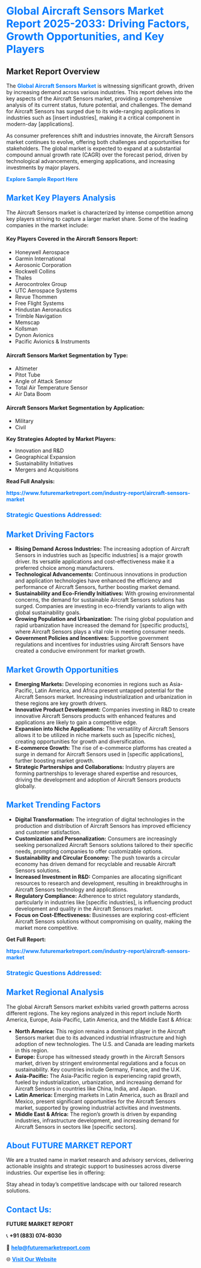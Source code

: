 <h1 style="color: #007BFF;">Global Aircraft Sensors Market Report 2025-2033: Driving Factors, Growth Opportunities, and Key Players</h1>

<section id="overview">
<h2>Market Report Overview</h2>
<p>The <a href="https://www.futuremarketreport.com/industry-report/aircraft-sensors-market" style="color: #007BFF; text-decoration: none;"><strong>Global Aircraft Sensors Market</strong></a> is witnessing significant growth, driven by increasing demand across various industries. This report delves into the key aspects of the Aircraft Sensors market, providing a comprehensive analysis of its current status, future potential, and challenges. The demand for Aircraft Sensors has surged due to its wide-ranging applications in industries such as [insert industries], making it a critical component in modern-day [applications].</p>
<p>As consumer preferences shift and industries innovate, the Aircraft Sensors market continues to evolve, offering both challenges and opportunities for stakeholders. The global market is expected to expand at a substantial compound annual growth rate (CAGR) over the forecast period, driven by technological advancements, emerging applications, and increasing investments by major players.</p>
</section>

<section id="overview">
<p><a href="https://www.futuremarketreport.com/request-sample/reportId=83156" style="color: #007BFF; text-decoration: none;"><strong>Explore Sample Report Here</strong></a></p>
</section>

<section id="key-players">
<h2 style="color: #007BFF;">Market Key Players Analysis</h2>
<p>The Aircraft Sensors market is characterized by intense competition among key players striving to capture a larger market share. Some of the leading companies in the market include:</p>
<h4>Key Players Covered in the Aircraft Sensors Report:</h4>
<ul><li>Honeywell Aerospace</li><li>Garmin International</li><li>Aerosonic Corporation</li><li>Rockwell Collins</li><li>Thales</li><li>Aerocontrolex Group</li><li>UTC Aerospace Systems</li><li>Revue Thommen</li><li>Free Flight Systems</li><li>Hindustan Aeronautics</li><li>Trimble Navigation</li><li>Memscap</li><li>Kollsman</li><li>Dynon Avionics</li><li>Pacific Avionics &amp; Instruments</li></ul>
<h4>Aircraft Sensors Market Segmentation by Type:</h4>
<ul><li>Altimeter</li><li>Pitot Tube</li><li>Angle of Attack Sensor</li><li>Total Air Temperature Sensor</li><li>Air Data Boom</li></ul>

<h4>Aircraft Sensors Market Segmentation by Application:</h4>
<ul><li>Military</li><li>Civil</li></ul>
<p><strong>Key Strategies Adopted by Market Players:</strong></p>
<ul>
<li>Innovation and R&D</li>
<li>Geographical Expansion</li>
<li>Sustainability Initiatives</li>
<li>Mergers and Acquisitions</li>
</ul>
</section>

<section>
<p><strong>Read Full Analysis: </strong></p><a href="https://www.futuremarketreport.com/industry-report/aircraft-sensors-market" style="color: #007BFF; text-decoration: none;"><strong>https://www.futuremarketreport.com/industry-report/aircraft-sensors-market</strong></a>
<h3 style="color: #007BFF;">Strategic Questions Addressed:</h3>
</section>

<section id="driving-factors">
<h2 style="color: #007BFF;">Market Driving Factors</h2>
<ul>
<li><strong>Rising Demand Across Industries:</strong> The increasing adoption of Aircraft Sensors in industries such as [specific industries] is a major growth driver. Its versatile applications and cost-effectiveness make it a preferred choice among manufacturers.</li>
<li><strong>Technological Advancements:</strong> Continuous innovations in production and application technologies have enhanced the efficiency and performance of Aircraft Sensors, further boosting market demand.</li>
<li><strong>Sustainability and Eco-Friendly Initiatives:</strong> With growing environmental concerns, the demand for sustainable Aircraft Sensors solutions has surged. Companies are investing in eco-friendly variants to align with global sustainability goals.</li>
<li><strong>Growing Population and Urbanization:</strong> The rising global population and rapid urbanization have increased the demand for [specific products], where Aircraft Sensors plays a vital role in meeting consumer needs.</li>
<li><strong>Government Policies and Incentives:</strong> Supportive government regulations and incentives for industries using Aircraft Sensors have created a conducive environment for market growth.</li>
</ul>
</section>

<section id="growth-opportunities">
<h2 style="color: #007BFF;">Market Growth Opportunities</h2>
<ul>
<li><strong>Emerging Markets:</strong> Developing economies in regions such as Asia-Pacific, Latin America, and Africa present untapped potential for the Aircraft Sensors market. Increasing industrialization and urbanization in these regions are key growth drivers.</li>
<li><strong>Innovative Product Development:</strong> Companies investing in R&D to create innovative Aircraft Sensors products with enhanced features and applications are likely to gain a competitive edge.</li>
<li><strong>Expansion into Niche Applications:</strong> The versatility of Aircraft Sensors allows it to be utilized in niche markets such as [specific niches], creating opportunities for growth and diversification.</li>
<li><strong>E-commerce Growth:</strong> The rise of e-commerce platforms has created a surge in demand for Aircraft Sensors used in [specific applications], further boosting market growth.</li>
<li><strong>Strategic Partnerships and Collaborations:</strong> Industry players are forming partnerships to leverage shared expertise and resources, driving the development and adoption of Aircraft Sensors products globally.</li>
</ul>
</section>

<section id="trending-factors">
<h2 style="color: #007BFF;">Market Trending Factors</h2>
<ul>
<li><strong>Digital Transformation:</strong> The integration of digital technologies in the production and distribution of Aircraft Sensors has improved efficiency and customer satisfaction.</li>
<li><strong>Customization and Personalization:</strong> Consumers are increasingly seeking personalized Aircraft Sensors solutions tailored to their specific needs, prompting companies to offer customizable options.</li>
<li><strong>Sustainability and Circular Economy:</strong> The push towards a circular economy has driven demand for recyclable and reusable Aircraft Sensors solutions.</li>
<li><strong>Increased Investment in R&D:</strong> Companies are allocating significant resources to research and development, resulting in breakthroughs in Aircraft Sensors technology and applications.</li>
<li><strong>Regulatory Compliance:</strong> Adherence to strict regulatory standards, particularly in industries like [specific industries], is influencing product development and quality in the Aircraft Sensors market.</li>
<li><strong>Focus on Cost-Effectiveness:</strong> Businesses are exploring cost-efficient Aircraft Sensors solutions without compromising on quality, making the market more competitive.</li>
</ul>
</section>

<section>
<p><strong>Get Full Report: </strong></p><a href="https://www.futuremarketreport.com/industry-report/aircraft-sensors-market" style="color: #007BFF; text-decoration: none;"><strong>https://www.futuremarketreport.com/industry-report/aircraft-sensors-market</strong></a>
<h3 style="color: #007BFF;">Strategic Questions Addressed:</h3>
</section>


<section id="regional-analysis">
<h2 style="color: #007BFF;">Market Regional Analysis</h2>
<p>The global Aircraft Sensors market exhibits varied growth patterns across different regions. The key regions analyzed in this report include North America, Europe, Asia-Pacific, Latin America, and the Middle East & Africa:</p>
<ul>
<li><strong>North America:</strong> This region remains a dominant player in the Aircraft Sensors market due to its advanced industrial infrastructure and high adoption of new technologies. The U.S. and Canada are leading markets in this region.</li>
<li><strong>Europe:</strong> Europe has witnessed steady growth in the Aircraft Sensors market, driven by stringent environmental regulations and a focus on sustainability. Key countries include Germany, France, and the U.K.</li>
<li><strong>Asia-Pacific:</strong> The Asia-Pacific region is experiencing rapid growth, fueled by industrialization, urbanization, and increasing demand for Aircraft Sensors in countries like China, India, and Japan.</li>
<li><strong>Latin America:</strong> Emerging markets in Latin America, such as Brazil and Mexico, present significant opportunities for the Aircraft Sensors market, supported by growing industrial activities and investments.</li>
<li><strong>Middle East & Africa:</strong> The region’s growth is driven by expanding industries, infrastructure development, and increasing demand for Aircraft Sensors in sectors like [specific sectors].</li>
</ul>
</section>

<footer>
<h2 style="color: #007BFF;">About FUTURE MARKET REPORT</h2>
<p>We are a trusted name in market research and advisory services, delivering actionable insights and strategic support to businesses across diverse industries. Our expertise lies in offering:</p>

<p>Stay ahead in today’s competitive landscape with our tailored research solutions.</p>

<h2 style="color: #007BFF;">Contact Us:</h2>
<p><strong>FUTURE MARKET REPORT</strong></p>
<p>📞 <strong>+91 (883) 074-8030</strong></p>
<p>📧 <strong><a href="mailto:help@futuremarketreport.com" style="color: #007BFF;">help@futuremarketreport.com</a></strong></p>
<p>🌐 <strong><a href="https://www.futuremarketreport.com/" style="color: #007BFF;">Visit Our Website</a></strong></p>
</footer>